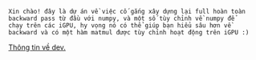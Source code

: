     Xin chào! đây là dự án về việc cố gắng xây dựng lại full hoàn toàn
    backward pass từ đầu với numpy, và một số tùy chỉnh về numpy để
    chạy trên các iGPU, hy vọng nó có thể giúp bạn hiểu sâu hơn về
    backward và có một hàm matmul được tùy chỉnh hoạt động trên iGPU :)
[Thông tin về dev.](https://phucoding286.github.io/MyProfile_Web/)
